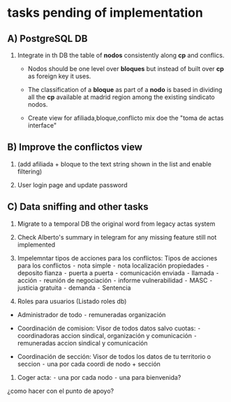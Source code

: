 # tasks pending of implementation

## A) PostgreSQL DB

1. Integrate in th DB the table of **nodos** consistently along **cp** and conflics.

   * Nodos should be one level over **bloques** but instead of built over **cp** as  foreign key it uses.

   * The classification of a **bloque** as part of a **nodo** is based in dividing all the **cp** available at madrid region among the existing sindicato nodos.

   * Create view for afiliada,bloque,conflicto mix doe the "toma de actas interface"

## B) Improve the conflictos view

1. (add afiliada + bloque to the text string shown in the list and enable filtering)

2. User login page and update password


## C) Data sniffing and other tasks

1. Migrate to a temporal DB the original word from legacy actas system

2. Check Alberto's summary in telegram for any missing feature still not implemented

3. Impelemntar tipos de acciones para los conflictos:
Tipos de acciones para los conflictos
 ⁃ nota simple
 ⁃ nota localización propiedades
 ⁃ deposito fianza
 ⁃ puerta a puerta
 ⁃ comunicación enviada
 ⁃ llamada
 ⁃ acción
 ⁃ reunión de negociación
 ⁃ informe vulnerabilidad
 ⁃ MASC
 ⁃ justicia gratuita
 ⁃ demanda
 ⁃ Sentencia

4. Roles para usuarios (Listado roles db)

* Administrador de todo
 ⁃ remuneradas organización

* Coordinación de comision: Visor de todos datos salvo cuotas:
 ⁃ coordinadoras accion sindical, organización y comunicación
 ⁃ remuneradas accion sindical y comunicación

* Coordinación de sección: Visor de todos los datos de tu territorio o seccion
 ⁃ una por cada coordi de nodo + sección

1. Coger acta:
 ⁃ una por cada nodo
 ⁃ una para bienvenida?

¿como hacer con el punto de apoyo?